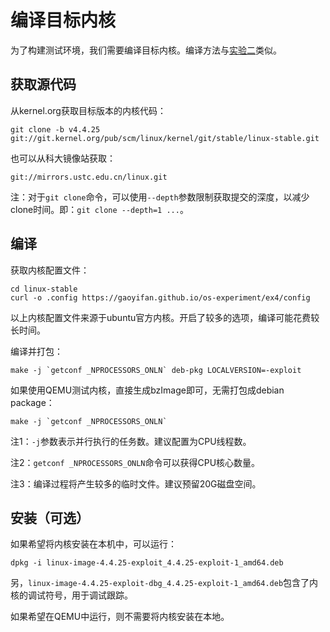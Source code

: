 # 编译目标内核

为了构建测试环境，我们需要编译目标内核。编译方法与[实验二](ex2/kernel.md)类似。

## 获取源代码

从kernel.org获取目标版本的内核代码：

```shell
git clone -b v4.4.25 git://git.kernel.org/pub/scm/linux/kernel/git/stable/linux-stable.git
```

也可以从科大镜像站获取：

```
git://mirrors.ustc.edu.cn/linux.git
```

注：对于`git clone`命令，可以使用`--depth`参数限制获取提交的深度，以减少clone时间。即：`git clone --depth=1 ...`。

## 编译

获取内核配置文件：

```shell
cd linux-stable
curl -o .config https://gaoyifan.github.io/os-experiment/ex4/config
```

以上内核配置文件来源于ubuntu官方内核。开启了较多的选项，编译可能花费较长时间。

编译并打包：

```
make -j `getconf _NPROCESSORS_ONLN` deb-pkg LOCALVERSION=-exploit
```

如果使用QEMU测试内核，直接生成bzImage即可，无需打包成debian package：

```
make -j `getconf _NPROCESSORS_ONLN`
```

注1：`-j`参数表示并行执行的任务数。建议配置为CPU线程数。

注2：`getconf _NPROCESSORS_ONLN`命令可以获得CPU核心数量。

注3：编译过程将产生较多的临时文件。建议预留20G磁盘空间。

## 安装（可选）

如果希望将内核安装在本机中，可以运行：

```shell
dpkg -i linux-image-4.4.25-exploit_4.4.25-exploit-1_amd64.deb
```

另，`linux-image-4.4.25-exploit-dbg_4.4.25-exploit-1_amd64.deb`包含了内核的调试符号，用于调试跟踪。

如果希望在QEMU中运行，则不需要将内核安装在本地。